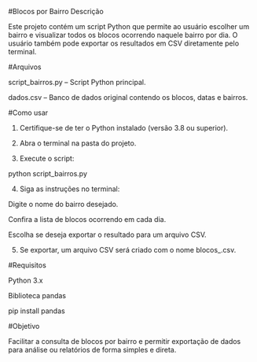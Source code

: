 #Blocos por Bairro
Descrição

Este projeto contém um script Python que permite ao usuário escolher um bairro e visualizar todos os blocos ocorrendo naquele bairro por dia. O usuário também pode exportar os resultados em CSV diretamente pelo terminal.

#Arquivos

script_bairros.py – Script Python principal.

dados.csv – Banco de dados original contendo os blocos, datas e bairros.

#Como usar

1. Certifique-se de ter o Python instalado (versão 3.8 ou superior).

2. Abra o terminal na pasta do projeto.

3. Execute o script:

python script_bairros.py


4. Siga as instruções no terminal:

Digite o nome do bairro desejado.

Confira a lista de blocos ocorrendo em cada dia.

Escolha se deseja exportar o resultado para um arquivo CSV.

5. Se exportar, um arquivo CSV será criado com o nome blocos_<bairro>.csv.

#Requisitos

Python 3.x

Biblioteca pandas

pip install pandas

#Objetivo

Facilitar a consulta de blocos por bairro e permitir exportação de dados para análise ou relatórios de forma simples e direta.
